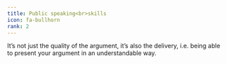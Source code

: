 ```yaml
---
title: Public speaking<br>skills
icon: fa-bullhorn
rank: 2
---
```


It’s not just the quality of the argument, it’s also the delivery, i.e. being able to present your argument in an understandable way.
